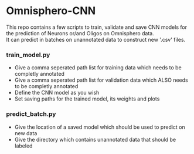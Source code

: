 # Omnisphero-CNN
This repo contains a few scripts to train, validate and save CNN models for the prediction of Neurons or/and Oligos on Omnisphero data.  
It can predict in batches on unannotated data to construct new '.csv' files.

### train_model.py
- Give a comma seperated path list for training data which needs to be completly annotated
- Give a comma seperated path list for validation data which ALSO needs to be completly annotated
- Define the CNN model as you wish
- Set saving paths for the trained model, its weights and plots

### predict_batch.py
- Give the location of a saved model which should be used to predict on new data
- Give the directory which contains unannotated data that should be labeled

